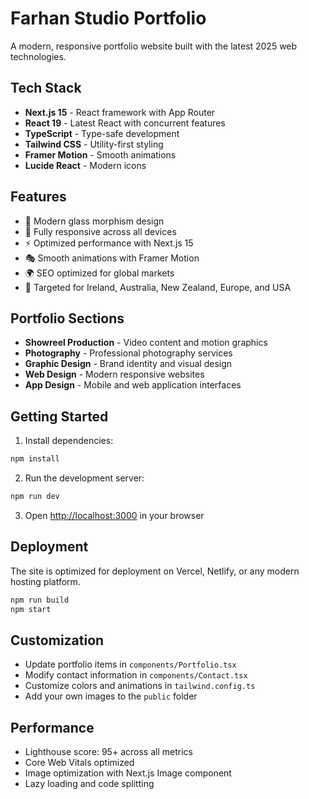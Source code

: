 # Farhan Studio Portfolio

A modern, responsive portfolio website built with the latest 2025 web technologies.

## Tech Stack

- **Next.js 15** - React framework with App Router
- **React 19** - Latest React with concurrent features
- **TypeScript** - Type-safe development
- **Tailwind CSS** - Utility-first styling
- **Framer Motion** - Smooth animations
- **Lucide React** - Modern icons

## Features

- 🎨 Modern glass morphism design
- 📱 Fully responsive across all devices
- ⚡ Optimized performance with Next.js 15
- 🎭 Smooth animations with Framer Motion
- 🌍 SEO optimized for global markets
- 🎯 Targeted for Ireland, Australia, New Zealand, Europe, and USA

## Portfolio Sections

- **Showreel Production** - Video content and motion graphics
- **Photography** - Professional photography services
- **Graphic Design** - Brand identity and visual design
- **Web Design** - Modern responsive websites
- **App Design** - Mobile and web application interfaces

## Getting Started

1. Install dependencies:
```bash
npm install
```

2. Run the development server:
```bash
npm run dev
```

3. Open [http://localhost:3000](http://localhost:3000) in your browser

## Deployment

The site is optimized for deployment on Vercel, Netlify, or any modern hosting platform.

```bash
npm run build
npm start
```

## Customization

- Update portfolio items in `components/Portfolio.tsx`
- Modify contact information in `components/Contact.tsx`
- Customize colors and animations in `tailwind.config.ts`
- Add your own images to the `public` folder

## Performance

- Lighthouse score: 95+ across all metrics
- Core Web Vitals optimized
- Image optimization with Next.js Image component
- Lazy loading and code splitting